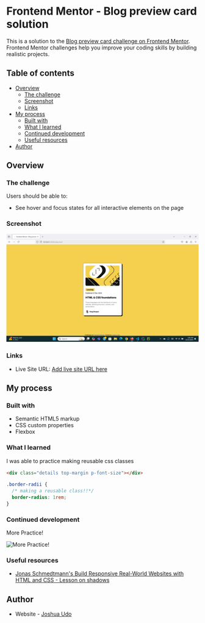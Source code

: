# Frontend Mentor - Blog preview card solution

This is a solution to the [Blog preview card challenge on Frontend Mentor](https://www.frontendmentor.io/challenges/blog-preview-card-ckPaj01IcS). Frontend Mentor challenges help you improve your coding skills by building realistic projects.

## Table of contents

- [Overview](#overview)
  - [The challenge](#the-challenge)
  - [Screenshot](#screenshot)
  - [Links](#links)
- [My process](#my-process)
  - [Built with](#built-with)
  - [What I learned](#what-i-learned)
  - [Continued development](#continued-development)
  - [Useful resources](#useful-resources)
- [Author](#author)

## Overview

### The challenge

Users should be able to:

- See hover and focus states for all interactive elements on the page

### Screenshot

![](<./Screenshot%20(6675).png>)

### Links

- Live Site URL: [Add live site URL here](https://your-live-site-url.com)

## My process

### Built with

- Semantic HTML5 markup
- CSS custom properties
- Flexbox

### What I learned

I was able to practice making reusable css classes

```html
<div class="details top-margin p-font-size"></div>
```

```css
.border-radii {
  /* making a reusable class!!*/
  border-radius: 1rem;
}
```

### Continued development

More Practice!

![More Practice!](https://media.giphy.com/media/v1.Y2lkPTc5MGI3NjExa3gwenltYTI4N2s1ZHZ3dHR1ems5MTdna3E3c3NkdW02eXNzZWloZCZlcD12MV9naWZzX3NlYXJjaCZjdD1n/3oEjI105rmEC22CJFK/giphy.gif)

### Useful resources

- [Jonas Schmedtmann's Build Responsive Real-World Websites with HTML and CSS - Lesson on shadows](https://www.udemy.com/course/design-and-develop-a-killer-website-with-html5-and-css3)

## Author

- Website - [Joshua Udo](https://github.com/Jemajr)
